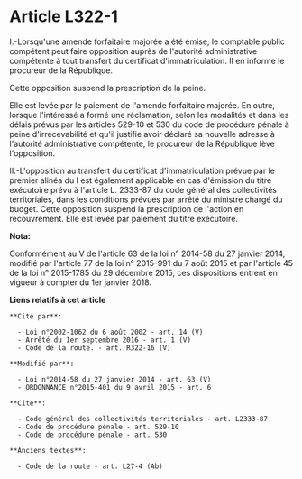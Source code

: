 # Article L322-1

I.-Lorsqu'une amende forfaitaire majorée a été émise, le comptable public compétent peut faire opposition auprès de
l'autorité administrative compétente à tout transfert du certificat d'immatriculation. Il en informe le procureur de la
République. 

Cette opposition suspend la prescription de la peine. 

Elle est levée par le paiement de l'amende forfaitaire majorée. En outre, lorsque l'intéressé a formé une réclamation, selon
les modalités et dans les délais prévus par les articles 529-10 et 530 du code de procédure pénale à peine d'irrecevabilité
et qu'il justifie avoir déclaré sa nouvelle adresse à l'autorité administrative compétente, le procureur de la République
lève l'opposition. 

II.-L'opposition au transfert du certificat d'immatriculation prévue par le premier alinéa du I est également applicable en
cas d'émission du titre exécutoire prévu à l'article L. 2333-87 du code général des collectivités territoriales, dans les
conditions prévues par arrêté du ministre chargé du budget. Cette opposition suspend la prescription de l'action en
recouvrement. Elle est levée par paiement du titre exécutoire.

**Nota:**

Conformément au V de l'article 63 de la loi n° 2014-58 du 27 janvier 2014, modifié par l'article 77 de la loi n° 2015-991 du
7 août 2015 et par l'article 45 de la loi n° 2015-1785 du 29 décembre 2015, ces dispositions entrent en vigueur à compter du
1er janvier 2018.

**Liens relatifs à cet article**

	**Cité par**:

	  - Loi n°2002-1062 du 6 août 2002 - art. 14 (V)
	  - Arrêté du 1er septembre 2016 - art. 1 (V)
	  - Code de la route. - art. R322-16 (V)

	**Modifié par**:

	  - Loi n°2014-58 du 27 janvier 2014 - art. 63 (V)
	  - ORDONNANCE n°2015-401 du 9 avril 2015 - art. 6

	**Cite**:

	  - Code général des collectivités territoriales - art. L2333-87
	  - Code de procédure pénale - art. 529-10
	  - Code de procédure pénale - art. 530

	**Anciens textes**:

	  - Code de la route - art. L27-4 (Ab)
